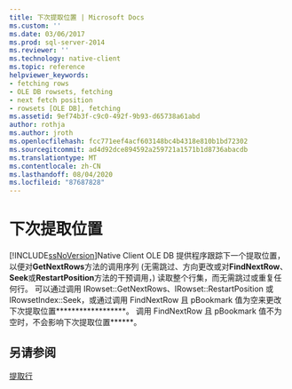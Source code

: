 ```yaml
---
title: 下次提取位置 | Microsoft Docs
ms.custom: ''
ms.date: 03/06/2017
ms.prod: sql-server-2014
ms.reviewer: ''
ms.technology: native-client
ms.topic: reference
helpviewer_keywords:
- fetching rows
- OLE DB rowsets, fetching
- next fetch position
- rowsets [OLE DB], fetching
ms.assetid: 9ef74b3f-c9c0-492f-9b93-d65738a61abd
author: rothja
ms.author: jroth
ms.openlocfilehash: fcc771eef4acf603148bc4b4318e810b1bd72302
ms.sourcegitcommit: ad4d92dce894592a259721a1571b1d8736abacdb
ms.translationtype: MT
ms.contentlocale: zh-CN
ms.lasthandoff: 08/04/2020
ms.locfileid: "87687828"
---
```

# <a name="next-fetch-position"></a>下次提取位置
  [!INCLUDE[ssNoVersion](../../includes/ssnoversion-md.md)]Native Client OLE DB 提供程序跟踪下一个提取位置，以便对**GetNextRows**方法的调用序列 (无需跳过、方向更改或对**FindNextRow**、 **Seek**或**RestartPosition**方法的干预调用，) 读取整个行集，而无需跳过或重复任何行。 可以通过调用 IRowset::GetNextRows、IRowset::RestartPosition 或 IRowsetIndex::Seek，或通过调用 FindNextRow 且 pBookmark 值为空来更改下次提取位置******************。 调用 FindNextRow 且 pBookmark 值不为空时，不会影响下次提取位置******。  
  
## <a name="see-also"></a>另请参阅  
 [提取行](fetching-rows.md)  
  
  
